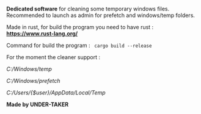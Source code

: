 **Dedicated software** for cleaning some temporary windows files.
Recommended to launch as admin for prefetch and windows/temp folders.

Made in rust, for build the program you need to have rust : 
**https://www.rust-lang.org/**

Command for build the program : 
``
cargo build --release``

For the moment the cleaner support : 

*C:/Windows/temp*

*C:/Windows/prefetch*

*C:/Users/{$user}/AppData/Local/Temp*

**Made by UNDER-TAKER**
